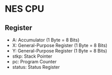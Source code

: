 # NES CPU

## Register

- A: Accumulator (1 Byte = 8 Bits)
- X: General-Purpose Register (1 Byte = 8 Bits)
- Y: General-Purpose Register (1 Byte = 8 Bits)
- stkp: Stack Pointer
- pc: Program Counter
- status: Status Register
